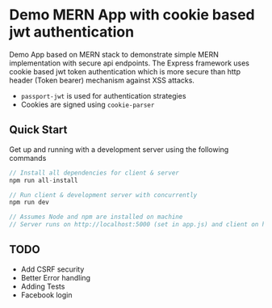 # Demo MERN App with cookie based jwt authentication

Demo App based on MERN stack to demonstrate simple MERN implementation with secure api endpoints.
The Express framework uses cookie based jwt token authentication which is more secure than http
header (Token bearer) mechanism against XSS attacks.

- `passport-jwt` is used for authentication strategies
- Cookies are signed using `cookie-parser`

## Quick Start

Get up and running with a development server using the following commands

```javascript
// Install all dependencies for client & server
npm run all-install

// Run client & development server with concurrently
npm run dev

// Assumes Node and npm are installed on machine
// Server runs on http://localhost:5000 (set in app.js) and client on http://localhost:3000 (default for Create React App)
```

## TODO
- Add CSRF security
- Better Error handling
- Adding Tests
- Facebook login
